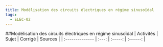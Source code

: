 ```yaml
---
title: Modélisation des circuits électriques en régime sinusoïdal 
tags:
  - ELEC-02
---
```

[comment]: <> (Généré automatiquement par make_all_activites.py, creation_fichiers_activites)

##Modélisation des circuits électriques en régime sinusoïdal 
| Activités | Sujet | Corrigé | Sources  | 
| :-------------- | :---: | :-----: | :------: | 

